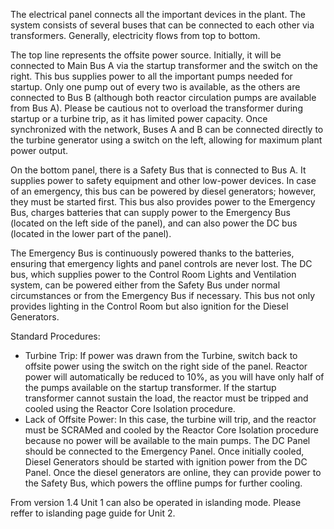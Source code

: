 The electrical panel connects all the important devices in the plant. The system consists of several buses that can be connected to each other via transformers. Generally, electricity flows from top to bottom.

The top line represents the offsite power source. Initially, it will be connected to Main Bus A via the startup transformer and the switch on the right. This bus supplies power to all the important pumps needed for startup. Only one pump out of every two is available, as the others are connected to Bus B (although both reactor circulation pumps are available from Bus A). Please be cautious not to overload the transformer during startup or a turbine trip, as it has limited power capacity. Once synchronized with the network, Buses A and B can be connected directly to the turbine generator using a switch on the left, allowing for maximum plant power output.

On the bottom panel, there is a Safety Bus that is connected to Bus A. It supplies power to safety equipment and other low-power devices. In case of an emergency, this bus can be powered by diesel generators; however, they must be started first. This bus also provides power to the Emergency Bus, charges batteries that can supply power to the Emergency Bus (located on the left side of the panel), and can also power the DC bus (located in the lower part of the panel).

The Emergency Bus is continuously powered thanks to the batteries, ensuring that emergency lights and panel controls are never lost. The DC bus, which supplies power to the Control Room Lights and Ventilation system, can be powered either from the Safety Bus under normal circumstances or from the Emergency Bus if necessary. This bus not only provides lighting in the Control Room but also ignition for the Diesel Generators.

Standard Procedures:
- Turbine Trip: If power was drawn from the Turbine, switch back to offsite power using the switch on the right side of the panel. Reactor power will automatically be reduced to 10%, as you will have only half of the pumps available on the startup transformer. If the startup transformer cannot sustain the load, the reactor must be tripped and cooled using the Reactor Core Isolation procedure.
- Lack of Offsite Power: In this case, the turbine will trip, and the reactor must be SCRAMed and cooled by the Reactor Core Isolation procedure because no power will be available to the main pumps. The DC Panel should be connected to the Emergency Panel. Once initially cooled, Diesel Generators should be started with ignition power from the DC Panel. Once the diesel generators are online, they can provide power to the Safety Bus, which powers the offline pumps for further cooling.

From version 1.4 Unit 1 can also be operated in islanding mode. Please reffer to islanding page guide for Unit 2.
